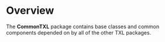 # Overview

The **CommonTXL** package contains base classes and common components depended on by all of the other TXL packages.
